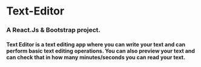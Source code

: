 # Text-Editor

### A React.Js & Bootstrap project. 

#### Text Editor is a text editing app where you can write your text and can perform basic text editing operations. You can also preview your text and can check that in how many minutes/seconds you can read your text.
